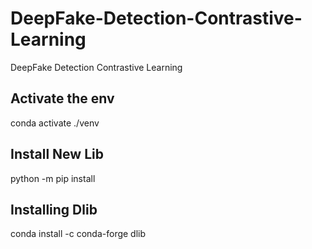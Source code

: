 # DeepFake-Detection-Contrastive-Learning
DeepFake Detection Contrastive Learning
## Activate the env
conda activate ./venv
## Install New Lib
python -m pip install <name>
## Installing Dlib
conda install -c conda-forge dlib


